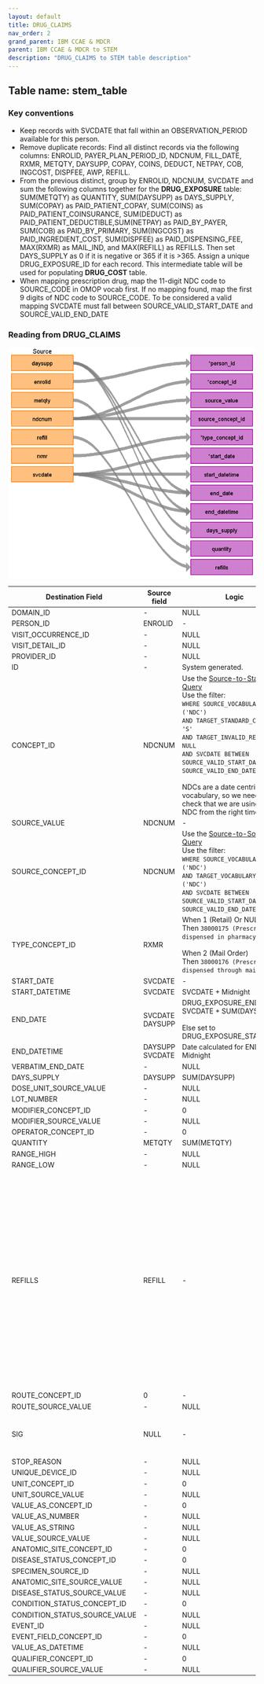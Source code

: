 ```yaml
---
layout: default
title: DRUG_CLAIMS
nav_order: 2
grand_parent: IBM CCAE & MDCR
parent: IBM CCAE & MDCR to STEM
description: "DRUG_CLAIMS to STEM table description"
---
```


## Table name: stem_table

### Key conventions
* Keep records with SVCDATE that fall within an OBSERVATION_PERIOD available for this person.
* Remove duplicate records: Find all distinct records via the following columns: ENROLID, PAYER_PLAN_PERIOD_ID, NDCNUM, FILL_DATE, RXMR, METQTY, DAYSUPP, COPAY, COINS, DEDUCT, NETPAY, COB, INGCOST, DISPFEE, AWP, REFILL.
* From the previous distinct, group by ENROLID, NDCNUM, SVCDATE and sum the following columns together for the **DRUG_EXPOSURE** table: SUM(METQTY) as QUANTITY, SUM(DAYSUPP) as DAYS_SUPPLY, SUM(COPAY) as PAID_PATIENT_COPAY, SUM(COINS) as PAID_PATIENT_COINSURANCE, SUM(DEDUCT) as PAID_PATIENT_DEDUCTIBLE,SUM(NETPAY) as PAID_BY_PAYER, SUM(COB) as PAID_BY_PRIMARY, SUM(INGCOST) as PAID_INGREDIENT_COST, SUM(DISPFEE) as PAID_DISPENSING_FEE, MAX(RXMR) as MAIL_IND, and MAX(REFILL) as REFILLS.  Then set DAYS_SUPPLY as 0 if it is negative or 365 if it is >365. Assign a unique DRUG_EXPOSURE_ID for each record. This intermediate table will be used for populating **DRUG_COST** table.
* When mapping prescription drug, map the 11-digit NDC code to SOURCE_CODE in OMOP vocab first. If no mapping found, map the first 9 digits of NDC code to SOURCE_CODE.  To be considered a valid mapping SVCDATE must fall between SOURCE_VALID_START_DATE and SOURCE_VALID_END_DATE


### Reading from **DRUG_CLAIMS**

![](_files/image6.png)

| Destination Field | Source field | Logic | Comment field |
| --- | --- | --- | --- |
| DOMAIN_ID | - | NULL | - |
| PERSON_ID | ENROLID | - | - |
| VISIT_OCCURRENCE_ID | - | NULL | - |
| VISIT_DETAIL_ID | - | NULL | - |
| PROVIDER_ID | - | NULL | - |
| ID | - | System generated. | - |
| CONCEPT_ID | NDCNUM | Use the <a href="https://ohdsi.github.io/CommonDataModel/sqlScripts.html">Source-to-Standard Query</a><BR />Use the filter:<BR />`WHERE SOURCE_VOCABULARY_ID IN ('NDC')`<br />`AND TARGET_STANDARD_CONCEPT = 'S'`<br />`AND TARGET_INVALID_REASON IS NULL`<br />`AND SVCDATE BETWEEN SOURCE_VALID_START_DATE AND SOURCE_VALID_END_DATE`<BR /><BR />NDCs are a date centric vocabulary, so we need to check that we are using the NDC from the right time. | - |
| SOURCE_VALUE | NDCNUM | - | - |
| SOURCE_CONCEPT_ID | NDCNUM | Use the <a href="https://ohdsi.github.io/CommonDataModel/sqlScripts.html">Source-to-Source Query</a><BR />Use the filter:<BR />`WHERE SOURCE_VOCABULARY_ID IN ('NDC')`<br />`AND TARGET_VOCABULARY_ID IN ('NDC')`<br />`AND SVCDATE BETWEEN SOURCE_VALID_START_DATE AND SOURCE_VALID_END_DATE` | - |
| TYPE_CONCEPT_ID | RXMR | When 1 (Retail) Or NULL Or ‘ ’ <br/>Then `38000175 (Prescription dispensed in pharmacy)` <br/><br/>When 2 (Mail Order) <br/>Then `38000176 (Prescription dispensed through mail order)` | - |
| START_DATE | SVCDATE | - | - |
| START_DATETIME | SVCDATE | SVCDATE + Midnight  | - |
| END_DATE | SVCDATE<br>DAYSUPP | DRUG_EXPOSURE_END_DATE = SVCDATE + SUM(DAYSUPP)<br><br>Else set to DRUG_EXPOSURE_START_DATE | - |
| END_DATETIME | DAYSUPP<br>SVCDATE | Date calculated for END_DATE + Midnight | - |
| VERBATIM_END_DATE | - | NULL | - |
| DAYS_SUPPLY | DAYSUPP | SUM(DAYSUPP) | - |
| DOSE_UNIT_SOURCE_VALUE | - | NULL | - |
| LOT_NUMBER | - | NULL | - |
| MODIFIER_CONCEPT_ID | - | 0 | - |
| MODIFIER_SOURCE_VALUE | - | NULL | - |
| OPERATOR_CONCEPT_ID | - | 0 | - |
| QUANTITY | METQTY | SUM(METQTY) | - |
| RANGE_HIGH | - | NULL | - |
| RANGE_LOW | - | NULL | - |
| REFILLS | REFILL | - | OMOP defines this column as the number of refills after the initial prescription.<BR>The initial prescription is not counted, values start with 0.<BR><BR>REFILL from **DRUG_CLAIM** is defined as a number indicating whether this is the original prescription (0) or the refill number (e.g. 1, 2, etc.). |
| ROUTE_CONCEPT_ID | 0 | - | -|
| ROUTE_SOURCE_VALUE | - | NULL | - |
| SIG | NULL | - | "Sig" is short for the Latin, signetur, or "let it be labeled." |
| STOP_REASON | - | NULL | - |
| UNIQUE_DEVICE_ID | - | NULL | - |
| UNIT_CONCEPT_ID | - | 0 | - |
| UNIT_SOURCE_VALUE | - | NULL | - |
| VALUE_AS_CONCEPT_ID | - | 0 | - |
| VALUE_AS_NUMBER | - | NULL | - |
| VALUE_AS_STRING | - | NULL | - |
| VALUE_SOURCE_VALUE | - | NULL | - |
| ANATOMIC_SITE_CONCEPT_ID | - | 0 | - |
| DISEASE_STATUS_CONCEPT_ID | - | 0 | - |
| SPECIMEN_SOURCE_ID | - | NULL | - |
| ANATOMIC_SITE_SOURCE_VALUE | - | NULL | - |
| DISEASE_STATUS_SOURCE_VALUE | - | NULL | - |
| CONDITION_STATUS_CONCEPT_ID | - | 0 | - |
| CONDITION_STATUS_SOURCE_VALUE | - | NULL | - |
| EVENT_ID | - | NULL | - |
| EVENT_FIELD_CONCEPT_ID | - | 0 | - |
| VALUE_AS_DATETIME | - | NULL | - |
| QUALIFIER_CONCEPT_ID | - | 0 | - |
| QUALIFIER_SOURCE_VALUE | - | NULL | - |